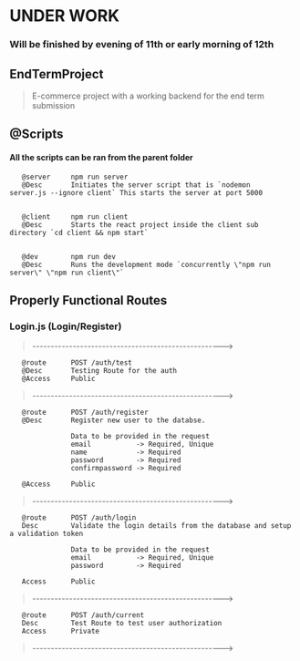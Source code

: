 # UNDER WORK
### Will be finished by evening of 11th or early morning of 12th

## EndTermProject
> E-commerce project with a working backend for the end term submission


## @Scripts

#### All the scripts can be ran from the parent folder
```
   @server     npm run server
   @Desc       Initiates the server script that is `nodemon   server.js --ignore client` This starts the server at port 5000


   @client     npm run client
   @Desc       Starts the react project inside the client sub directory `cd client && npm start`

   
   @dev        npm run dev
   @Desc       Runs the development mode `concurrently \"npm run server\" \"npm run client\"`
```

## Properly Functional Routes


### Login.js (Login/Register)

>---------------------------------------------------->
```
   @route      POST /auth/test
   @Desc       Testing Route for the auth 
   @Access     Public
```
>---------------------------------------------------->
```
   @route      POST /auth/register
   @Desc       Register new user to the databse.
   
               Data to be provided in the request
               email           -> Required, Unique
               name            -> Required
               password        -> Required
               confirmpassword -> Required
               
   @Access     Public
```
>---------------------------------------------------->
```
   @route      POST /auth/login
   Desc        Validate the login details from the database and setup a validation token
          
               Data to be provided in the request
               email           -> Required, Unique
               password        -> Required

   Access      Public
```
>---------------------------------------------------->
```
   @route      POST /auth/current
   Desc        Test Route to test user authorization
   Access      Private
```
>---------------------------------------------------->

